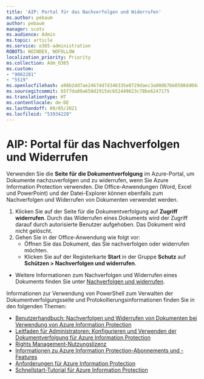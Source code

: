 ```yaml
---
title: 'AIP: Portal für das Nachverfolgen und Widerrufen'
ms.author: pebaum
author: pebaum
manager: scotv
ms.audience: Admin
ms.topic: article
ms.service: o365-administration
ROBOTS: NOINDEX, NOFOLLOW
localization_priority: Priority
ms.collection: Adm_O365
ms.custom:
- "9002281"
- "5519"
ms.openlocfilehash: a98b2dd7ae24674d7d346335e0729daec3a00db7bb0580dd0dd4ba08f58e7aca
ms.sourcegitcommit: b5f7da89a650d2915dc652449623c78be6247175
ms.translationtype: HT
ms.contentlocale: de-DE
ms.lasthandoff: 08/05/2021
ms.locfileid: "53934220"
---
```

# <a name="aip-track-and-revoke-portal"></a>AIP: Portal für das Nachverfolgen und Widerrufen

Verwenden Sie die **Seite für die Dokumentverfolgung** im Azure-Portal, um Dokumente nachzuverfolgen und zu widerrufen, wenn Sie Azure Information Protection verwenden. Die Office-Anwendungen (Word, Excel und PowerPoint) und der Datei-Explorer können ebenfalls zum Nachverfolgen und Widerrufen von Dokumenten verwendet werden.

1. Klicken Sie auf der Seite für die Dokumentverfolgung auf **Zugriff widerrufen**. Durch das Widerrufen eines Dokuments wird der Zugriff darauf durch autorisierte Benutzer aufgehoben. Das Dokument wird nicht gelöscht.
2. Gehen Sie in der Office-Anwendung wie folgt vor:
    - Öffnen Sie das Dokument, das Sie nachverfolgen oder widerrufen möchten.
    - Klicken Sie auf der Registerkarte **Start** in der Gruppe **Schutz** auf **Schützen > Nachverfolgen und widerrufen**.

- Weitere Informationen zum Nachverfolgen und Widerrufen eines Dokuments finden Sie unter [Nachverfolgen und widerrufen](https://docs.microsoft.com/azure/information-protection/rms-client/client-track-revoke).

Informationen zur Verwendung von PowerShell zum Verwalten der Dokumentverfolgungsseite und Protokollierungsinformationen finden Sie in den folgenden Themen:
- [Benutzerhandbuch: Nachverfolgen und Widerrufen von Dokumenten bei Verwendung von Azure Information Protection](https://docs.microsoft.com/azure/information-protection/rms-client/client-track-revoke)
- [Leitfaden für Administratoren: Konfigurieren und Verwenden der Dokumentverfolgung für Azure Information Protection](https://docs.microsoft.com/azure/information-protection/rms-client/client-admin-guide-document-tracking)
- [Rights Management-Nutzungslizenz](https://docs.microsoft.com/azure/information-protection/configure-usage-rights#rights-management-use-license)
- [Informationen zu Azure Information Protection-Abonnements und -Features](https://azure.microsoft.com/pricing/details/information-protection)
- [Anforderungen für Azure Information Protection](https://docs.microsoft.com/azure/information-protection/get-started/requirements)
- [Schnellstart-Tutorial für Azure Information Protection](https://docs.microsoft.com/azure/information-protection/get-started/infoprotect-quick-start-tutorial)
